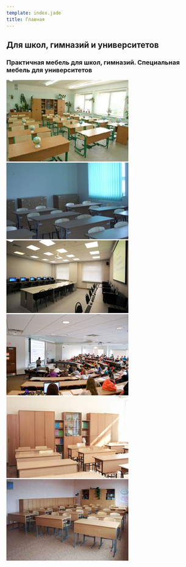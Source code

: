```yaml
---
template: index.jade
title: Главная
---
```


## Для школ, гимназий и университетов

### Практичная мебель для школ, гимназий. Специальная мебель для университетов
            
![](small/1.jpg)
![](small/2.jpg)
![](small/3.jpg)
![](small/4.jpg)
![](small/5.jpg)
![](small/6.jpg)
            